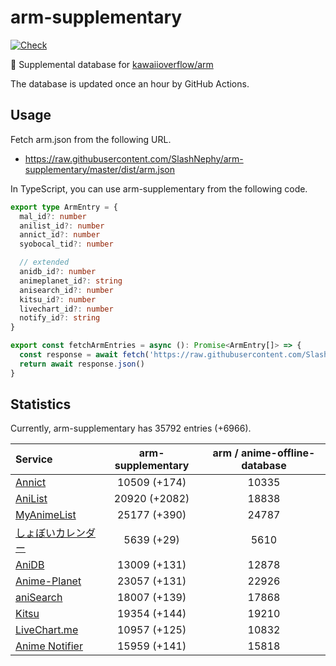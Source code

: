 # arm-supplementary

[![Check](https://github.com/SlashNephy/arm-supplementary/actions/workflows/check-node.yml/badge.svg)](https://github.com/SlashNephy/arm-supplementary/actions/workflows/check-node.yml)

💊 Supplemental database for [kawaiioverflow/arm](https://github.com/kawaiioverflow/arm)

The database is updated once an hour by GitHub Actions.

## Usage

Fetch arm.json from the following URL.

- https://raw.githubusercontent.com/SlashNephy/arm-supplementary/master/dist/arm.json

In TypeScript, you can use arm-supplementary from the following code.

```TypeScript
export type ArmEntry = {
  mal_id?: number
  anilist_id?: number
  annict_id?: number
  syobocal_tid?: number

  // extended
  anidb_id?: number
  animeplanet_id?: string
  anisearch_id?: number
  kitsu_id?: number
  livechart_id?: number
  notify_id?: string
}

export const fetchArmEntries = async (): Promise<ArmEntry[]> => {
  const response = await fetch('https://raw.githubusercontent.com/SlashNephy/arm-supplementary/master/dist/arm.json')
  return await response.json()
}
```

## Statistics

Currently, arm-supplementary has 35792 entries (+6966).

| Service                                     | arm-supplementary | arm / anime-offline-database |
| :------------------------------------------ | :---------------: | :--------------------------: |
| [Annict](https://annict.com)                |   10509 (+174)    |            10335             |
| [AniList](https://anilist.co)               |   20920 (+2082)   |            18838             |
| [MyAnimeList](https://myanimelist.net)      |   25177 (+390)    |            24787             |
| [しょぼいカレンダー](https://cal.syoboi.jp) |    5639 (+29)     |             5610             |
| [AniDB](https://anidb.net)                  |   13009 (+131)    |            12878             |
| [Anime-Planet](https://anime-planet.com)    |   23057 (+131)    |            22926             |
| [aniSearch](https://anisearch.com)          |   18007 (+139)    |            17868             |
| [Kitsu](https://kitsu.io)                   |   19354 (+144)    |            19210             |
| [LiveChart.me](https://livechart.me)        |   10957 (+125)    |            10832             |
| [Anime Notifier](https://notify.moe)        |   15959 (+141)    |            15818             |
